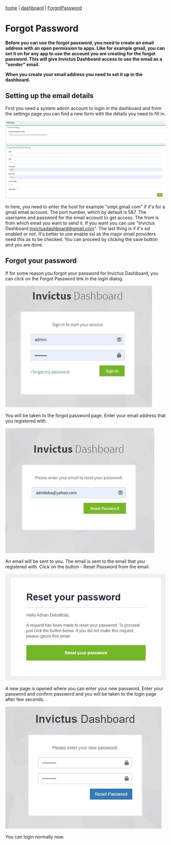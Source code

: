 [home](../README.md) | [dashboard](dashboard.md) | [ForgotPassword](forgotpassword.md)

# Forgot Password

**Before you can use the forgot password, you need to create an email address with an open permission to apps. Like for example gmail, you can set it on for any app to use the account you are creating for the forgot password. This will give Invictus Dashboard access to use the email as a "sender" email.**

**When you create your email address you need to set it up in the dashboard.**

## Setting up the email details

First you need a system admin account to login in the dashboard and from the settings page you can find a new form with the details you need to fill in.

![forgotpassword](../images/dashboard/forgotpassword5.JPG)

In here, you need to enter the host for example "smpt.gmail.com" if it's for a gmail email account. The port number, which by default is 587. The username and password for the email account to get access. The from is from which email you want to send it. If you want you can use "Invictus Dashboard <invictusdashboard@gmail.com>". The last thing is if it's ssl enabled or not. It's better to use enable ssl as the major email providers need this as to be checked. You can proceed by clicking the save button and you are done.

## Forgot your password

If for some reason you forgot your password for Invictus Dashboard, you can click on the Forgot Password link in the login dialog.

![forgotpassword](../images/dashboard/forgotpassword1.JPG)

You will be taken to the forgot password page. Enter your email address that you registered with.

![forgotpassword](../images/dashboard/forgotpassword2.JPG)

An email will be sent to you. The email is sent to the email that you registered with. Click on the button - Reset Password from the email.

![forgotpassword](../images/dashboard/forgotpassword3.JPG)

A new page is opened where you can enter your new password. Enter your password and confirm password and you will be taken to the login page after few seconds.

![forgotpassword](../images/dashboard/forgotpassword4.JPG)

You can login normally now.